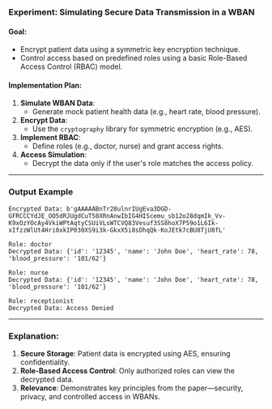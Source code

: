 ### Experiment: **Simulating Secure Data Transmission in a WBAN**

#### Goal:
- Encrypt patient data using a symmetric key encryption technique.
- Control access based on predefined roles using a basic Role-Based Access Control (RBAC) model.

#### Implementation Plan:
1. **Simulate WBAN Data**:
   - Generate mock patient health data (e.g., heart rate, blood pressure).
2. **Encrypt Data**:
   - Use the `cryptography` library for symmetric encryption (e.g., AES).
3. **Implement RBAC**:
   - Define roles (e.g., doctor, nurse) and grant access rights.
4. **Access Simulation**:
   - Decrypt the data only if the user's role matches the access policy.

---

### Output Example

```plaintext
Encrypted Data: b'gAAAAABnTr28ulnrIUgEva3DGD-GFRCCCYdJE_OO5dRJUgdCuT58XRnAnwIbIG4HIScemu_sb12o28dqmIk_Vv-K9xOzYOcAy4VkiWPtAqtyCSUiVLsWTCVQ83Vesuf3SS8hoX7P59o1L6Ik-xIfzzWlUt4Hri0xkIP030XS9i3k-GkxX5i8sDhqQk-KoJEtk7cBU8TjU8fL'

Role: doctor
Decrypted Data: {'id': '12345', 'name': 'John Doe', 'heart_rate': 78, 'blood_pressure': '101/62'}

Role: nurse
Decrypted Data: {'id': '12345', 'name': 'John Doe', 'heart_rate': 78, 'blood_pressure': '101/62'}

Role: receptionist
Decrypted Data: Access Denied
```

---

### Explanation:
1. **Secure Storage**: Patient data is encrypted using AES, ensuring confidentiality.
2. **Role-Based Access Control**: Only authorized roles can view the decrypted data.
3. **Relevance**: Demonstrates key principles from the paper—security, privacy, and controlled access in WBANs.